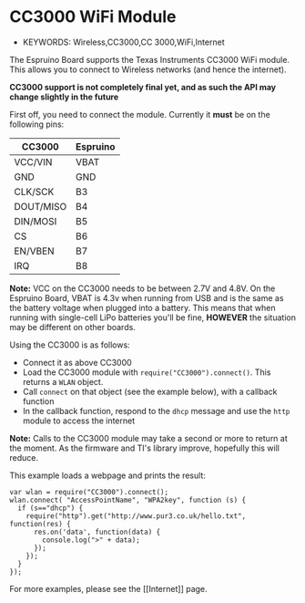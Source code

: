 <!--- Copyright (c) 2013 Gordon Williams, Pur3 Ltd. See the file LICENSE for copying permission. -->
CC3000 WiFi Module
================

* KEYWORDS: Wireless,CC3000,CC 3000,WiFi,Internet

The Espruino Board supports the Texas Instruments CC3000 WiFi module. This allows you to connect to Wireless networks (and hence the internet).

**CC3000 support is not completely final yet, and as such the API may change slightly in the future**

First off, you need to connect the module. Currently it **must** be on the following pins:

|  CC3000  |  Espruino |
|----------|-----------|
| VCC/VIN  | VBAT      |
| GND      | GND       |
| CLK/SCK  | B3        |
| DOUT/MISO| B4        |
| DIN/MOSI | B5        |
| CS       | B6        |
| EN/VBEN  | B7        |
| IRQ      | B8        |


**Note:** VCC on the CC3000 needs to be between 2.7V and 4.8V. On the Espruino Board, VBAT is 4.3v when running from USB and is the same as the battery voltage when plugged into a battery. This means that when running with single-cell LiPo batteries you'll be fine, **HOWEVER** the situation may be different on other boards.

Using the CC3000 is as follows:

* Connect it as above CC3000
* Load the CC3000 module with ```require("CC3000").connect()```. This returns a ```WLAN``` object.
* Call ```connect``` on that object (see the example below), with a callback function
* In the callback function, respond to the ```dhcp``` message and use the ```http``` module to access the internet

**Note:** Calls to the CC3000 module may take a second or more to return at the moment. As the firmware and TI's library improve, hopefully this will reduce.

This example loads a webpage and prints the result:

```
var wlan = require("CC3000").connect();
wlan.connect( "AccessPointName", "WPA2key", function (s) { 
  if (s=="dhcp") {
    require("http").get("http://www.pur3.co.uk/hello.txt", function(res) {
      res.on('data', function(data) {
        console.log(">" + data);
      });
    });
  }
});

```

For more examples, please see the [[Internet]] page.
